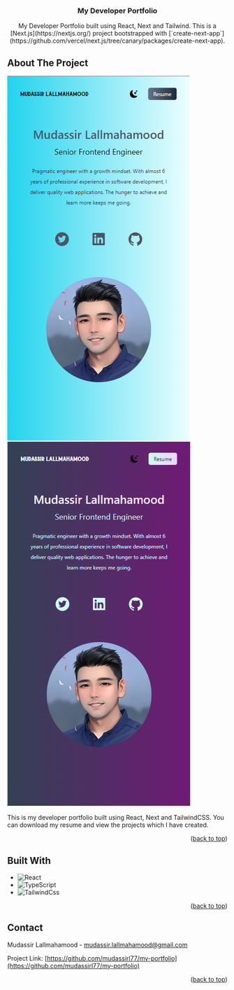 <a name="readme-top"></a>

<!-- PROJECT LOGO -->
<br />
<div align="center">
<h3 align="center">My Developer Portfolio</h3>

  <p align="center">
    My Developer Portfolio built using React, Next and Tailwind. This is a [Next.js](https://nextjs.org/) project bootstrapped with [`create-next-app`](https://github.com/vercel/next.js/tree/canary/packages/create-next-app).
  </p>
</div>

<!-- ABOUT THE PROJECT -->
## About The Project

![Dark Mode][portfolio-light]![Light Mode][portfolio-dark]

This is my developer portfolio built using React, Next and TailwindCSS. You can download my resume and view the projects which I have created.

<p align="right">(<a href="#readme-top">back to top</a>)</p>

## Built With

* ![React][React.js]
* ![TypeScript][TypeScript]
* ![TailwindCss][TailwindCss]

<p align="right">(<a href="#readme-top">back to top</a>)</p>

<!-- CONTACT -->
## Contact

Mudassir Lallmahamood - mudassir.lallmahamood@gmail.com

Project Link: [https://github.com/mudassirl77/my-portfolio](https://github.com/mudassirl77/my-portfolio)

<p align="right">(<a href="#readme-top">back to top</a>)</p>

<!-- MARKDOWN LINKS & IMAGES -->
[linkedin-url]: www.linkedin.com/in/mudassir-lallmahamood
[portfolio-dark]: public/portfolio-dark.png
[portfolio-light]: public/portfolio-light.png
[React.js]: https://img.shields.io/badge/React-20232A?style=for-the-badge&logo=react&logoColor=61DAFB
[TypeScript]: https://badges.aleen42.com/src/typescript.svg
[TailwindCss]: https://badges.aleen42.com/src/tailwindcss.svg
